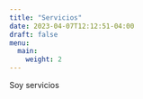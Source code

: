 ```yaml
---
title: "Servicios"
date: 2023-04-07T12:12:51-04:00
draft: false
menu:
  main:
    weight: 2
---
```

Soy servicios